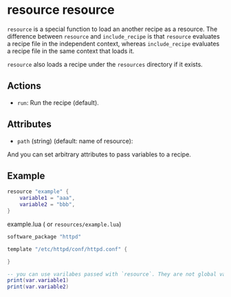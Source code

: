 # resource resource

`resource` is a special function to load an another recipe as a resource. 
The difference between `resource` and `include_recipe` is that
`resource` evaluates a recipe file in the independent context, whereas
`include_recipe` evaluates a recipe file in the same context that loads it.

`resource` also loads a recipe under the `resources` directory if it exists.

## Actions

* `run`: Run the recipe (default).

## Attributes

* `path` (string) (default: name of resource):

And you can set arbitrary attributes to pass variables to a recipe.

## Example

```lua
resource "example" {
    variable1 = "aaa",
    variable2 = "bbb",
}
```

example.lua ( or `resources/example.lua`)

```lua
software_package "httpd"

template "/etc/httpd/conf/httpd.conf" {

}

-- you can use varilabes passed with `resource`. They are not global variables passed by `-var` or `-var-file` options.
print(var.variable1)
print(var.variable2) 
```
